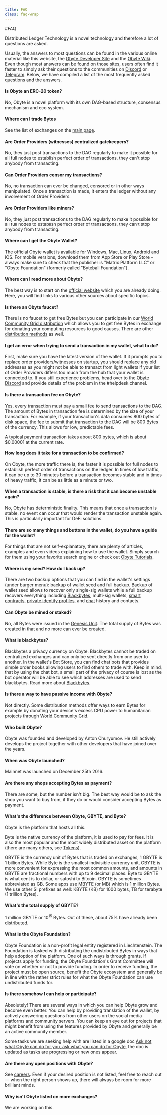 ```yaml
---
title: FAQ
class: faq-wrap
---
```


#FAQ

<div class="sub-block">
    Distributed Ledger Technology is a novel technology and therefore a lot of questions are asked.
</div>

<p class="sub-text-block">
    Usually, the answers to most questions can be found in the various online material like this website, the <a target="_blank" rel="noopener" href="https://developer.obyte.org">Obyte Developer Site</a> and the 
    <a target="_blank" rel="noopener" href="https://wiki.obyte.org">Obyte Wiki</a>. Even though most answers can be found on those sites, users often find 
    it faster to simply ask their questions to the communities on <a target="_blank" rel="noopener" href="https://discord.obyte.org">Discord</a> or 
    <a target="_blank" rel="noopener" href="https://t.me/obyteorg">Telegram</a>. Below, we have compiled a list of the most frequently asked questions and the answers.
</p>

<div class="white-block">
    <h4>Is Obyte an ERC-20 token?</h4>
    <p>No, Obyte is a novel platform with its own DAG-based structure, consensus mechanism and eco system.</p>
</div>
<div class="white-block">
    <h4>Where can I trade Bytes</h4>
    <p>See the list of exchanges on the <a href="/">main page</a>.</p>
</div>
<div class="white-block">
    <h4>Are Order Providers (witnesses) centralized gatekeepers?</h4>
    <p>No, they just post transactions to the DAG regularly to make it possible for all full nodes to establish perfect order of transactions, they can't stop anybody from transacting.</p>
</div>
<div class="white-block">
    <h4>Can Order Providers censor my transactions?</h4>
    <p>No, no transaction can ever be changed, censored or in other ways manipulated. Once a transaction is made, it enters the ledger without any involvement of Order Providers.</p>
</div>
<div class="white-block">
    <h4>Are Order Providers like miners?</h4>
    <p>No, they just post transactions to the DAG regularly to make it possible for all full nodes to establish perfect order of transactions, they can't stop anybody from transacting.</p>
</div>
<div class="white-block">
    <h4>Where can I get the Obyte Wallet?</h4>
    <p>The official Obyte wallet is available for Windows, Mac, Linux, Android and iOS. For mobile versions, download them from App Store or Play Store - always make sure to check that the publisher is "Matrix Platform LLC" or "Obyte Foundation" (formerly called "Byteball Foundation").</p>
</div>

<div class="white-block">
    <h4>Where can I read more about Obyte?</h4>
    <p>The best way is to start on the <a href="/">official website</a> which you are already doing. Here, you will find links to various other sources about specific topics.</p>
</div>

<div class="white-block">
    <h4>Is there an Obyte faucet?</h4>
    <p>There is no faucet to get free Bytes but you can participate in our <a href="/distribution/world-community-grid">World Community Grid distribution</a>
     which allows you to get free Bytes in exchange for donating your computing resources to good causes. There are 
     other <a href="/distribution">distribution methods</a> as well.</p>
</div>

<div class="white-block">
    <h4>I get an error when trying to send a transaction in my wallet, what to do?</h4>
    <p>First, make sure you have the latest version of the wallet. If it prompts you to replace order 
    providers/witnesses on startup, you should replace any old addresses as you might not be able to transact from 
    light wallets if your list of Order Providers differs too much from the hub that your wallet is connected to. 
    If you still experience problems, head over to the <a target="_blank" rel="noopener" href="https://discord.obyte.org">Obyte Discord</a> and provide details of the problem in the #helpdesk channel.</p>
</div>

<div class="white-block">
    <h4>Is there a transaction fee on Obyte?</h4>
    <p>
        Yes, every transaction must pay a small fee to send transactions to the DAG. The amount of Bytes in transaction fee is determined by the size of your transaction. For example, if your transaction's data consumes 800 bytes of disk space, the fee to submit that transaction to the DAG will be 800 Bytes of the currency. This allows for low, predictable fees.
    </p>
    <p>A typical payment transaction takes about 800 bytes, which is about $0.00001 at the current rate.</p>
</div>

<div class="white-block">
    <h4>How long does it take for a transaction to be confirmed?</h4>
    <p>
        On Obyte, the more traffic there is, the faster it is possible for full nodes to establish perfect order of transactions on the ledger. In times of low traffic, it can be up to 30 minutes before a transaction becomes stable and in times of heavy traffic, it can be as little as a minute or two.
    </p>
</div>

<div class="white-block">
    <h4>When a transaction is stable, is there a risk that it can become unstable again?</h4>
    <p>
        No, Obyte has deterministic finality. This means that once a transaction is stable, no event can occur that would render the transaction unstable again. This is particularly important for DeFi solutions.
    </p>
</div>

<div class="white-block">
    <h4>There are so many things and buttons in the wallet, do you have a guide for the wallet?</h4>
    <p>
        For things that are not self-explanatory, there are plenty of articles, examples and even videos explaining how to use the wallet. Simply search for them using your favorite search engine or check out <a href="https://medium.com/obyte-help" target="_blank" rel="noopener">Obyte Tutorials</a>.
    </p>
</div>

<div class="white-block">
    <h4>Where is my seed? How do I back up?</h4>
    <p>
        There are two backup options that you can find in the wallet's settings (under burger menu): backup of wallet 
        seed and full backup. Backup of wallet seed allows to recover only single-sig wallets while a full backup 
        recovers everything including <a href="/platform/blackbytes">Blackbytes</a>, multi-sig wallets, <a href="/platform/smart-contracts">smart contracts</a>, 
        <a href="/platform/identity">private identity profiles</a>, and <a href="/platform/chatbots">chat</a> history and contacts.
    </p>
</div>

<div class="white-block">
    <h4>Can Obyte be mined or staked?</h4>
    <p>
        No, all Bytes were issued in the <a href="https://explorer.obyte.org/oj8yEksX9Ubq7lLc+p6F2uyHUuynugeVq4+ikT67X6E=" target="_blank" rel="noopener">Genesis Unit</a>. The total supply of Bytes was created in that and no more can ever be created.
    </p>
</div>

<div class="white-block">
    <h4>What is blackbytes?</h4>
    <p>
        Blackbytes a privacy currency on Obyte. Blackbytes cannot be traded on centralized exchanges and can only be 
        sent directly from one user to another. In the wallet's Bot Store, you can find chat bots that provides simple 
        order books allowing users to find others to trade with. Keep in mind, that by using the chat bot, a small part 
        of the privacy of course is lost as the bot operator will be able to see which addresses are used to send 
        blackbytes. Read more about <a href="/platform/blackbytes">Blackbytes</a>.
    </p>
</div>

<div class="white-block">
    <h4>Is there a way to have passive income with Obyte?</h4>
    <p>
        Not directly. Some distribution methods offer ways to earn Bytes for example by donating your device's excess 
        CPU power to humanitarian projects through <a href="/distribution/world-community-grid">World Community Grid</a>.
    </p>
</div>

<div class="white-block">
    <h4>Who built Obyte?</h4>
    <p>
        Obyte was founded and developed by Anton Churyumov. He still actively develops the project together with 
        other developers that have joined over the years.
    </p>
</div>

<div class="white-block">
    <h4>When was Obyte launched?</h4>
    <p>
        Mainnet was launched on December 25th 2016.
    </p>
</div>


<div class="white-block">
    <h4>Are there any shops accepting Bytes as payment?</h4>
    <p>
       There are some, but the number isn't big. The best way would be to ask the shop you want to buy from, if they do or would consider accepting Bytes as payment.
    </p>
</div>


<div class="white-block">
    <h4>What's the difference between Obyte, GBYTE, and Byte?</h4>
    <p>
       Obyte is the platform that hosts all this.
    </p>
    <p>
        Byte is the native currency of the platform, it is used to pay for fees. It is also the most popular 
        and the most widely distributed asset on the platform (there are many others, see <a href="/platform/tokens">Tokens</a>).
    </p>
    <p>
        GBYTE is the currency unit of Bytes that is traded on exchanges, 1 GBYTE is 1 billion Bytes. While Byte is 
        the smallest indivisible currency unit, GBYTE is more convenient for expressing the most common amounts, 
        and amounts in GBYTE are fractional numbers with up to 9 decimal places. Byte to GBYTE is what cent is to 
        dollar, or satoshi to Bitcoin. GBYTE is sometimes abbreviated as GB. Some apps use MBYTE (or MB) which is 
        1 million Bytes. We use other SI prefixes as well: KBYTE (KB) for 1000 bytes, TB for terabyte (1 trillion Bytes).
    </p>
</div>

<div class="white-block">
    <h4>What's the total supply of GBYTE?</h4>
    <p>
        1 million GBYTE or 10<sup>15</sup> Bytes. Out of these, about 75% have already been distributed.
    </p>
</div>

<div class="white-block">
    <h4>What is the Obyte Foundation?</h4>
    <p>
        Obyte Foundation is a non-profit legal entity registered in Liechtenstein. The Foundation is tasked with distributing the undistributed Bytes in ways that help adoption of the platform. One of such ways is through grants. If projects apply for funding, the Obyte Foundation's Grant Committee will vote on whether or not to provide funding. In order to receive funding, the project must be open source, benefit the Obyte ecosystem and generally be in line with the rather strict rules for what the Obyte Foundation can use undistributed funds for.
    </p>
</div>

<div class="white-block">
    <h4>Is there somehow I can help or participate?</h4>
    <p>
        Absolutely! There are several ways in which you can help Obyte grow and become even better. You can help by providing translation of the wallet, by actively answering questions from other users on the social media platforms and community servers. You can keep an eye out for projects that might benefit from using the features provided by Obyte and generally be an active community member.
    </p>
    <p>
        Some tasks we are seeking help with are listed in a google doc <a href="https://docs.google.com/document/d/1gIU6L0rP_5lPVVRAlYDKW2oBJFHFLLOmFrlxuPZM58s/edit#" target="_blank" rel="noopener">Ask not what Obyte can do for you, ask what you can do for Obyte</a>, the doc is updated as tasks are progressing or new ones appear.
    </p>
</div>

<div class="white-block">
    <h4>Are there any open positions with Obyte?</h4>
    <p>
        See <a href="/careers">careers</a>. Even if your desired position is not listed, feel free to reach out &mdash; when the right person shows up, there will always be room for more brilliant minds.
    </p>
</div>

<div class="white-block">
    <h4>Why isn't Obyte listed on more exchanges?</h4>
    <p>
        We are working on this.
    </p>
</div>
